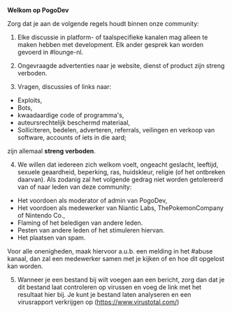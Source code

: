 __**Welkom op PogoDev**__

Zorg dat je aan de volgende regels houdt binnen onze community:

1) Elke discussie in platform- of taalspecifieke kanalen mag alleen te maken hebben met development. Elk ander gesprek kan worden gevoerd in #lounge-nl.

2) Ongevraagde advertenties naar je website, dienst of product zijn streng verboden.

3) Vragen, discussies of links naar:

- Exploits,
- Bots,
- kwaadaardige code of programma's,
- auteursrechtelijk beschermd materiaal,
- Solliciteren, bedelen, adverteren, referrals, veilingen en verkoop van software, accounts of iets in die aard;

zijn allemaal **streng verboden**.

4) We willen dat iedereen zich welkom voelt, ongeacht geslacht, leeftijd, sexuele geaardheid, beperking, ras, huidskleur, religie (of het ontbreken daarvan). Als zodanig zal het volgende gedrag niet worden getolereerd van of naar leden van deze community:

- Het voordoen als moderator of admin van PogoDev,
- Het voordoen als medewerker van Niantic Labs, ThePokemonCompany of Nintendo Co.,
- Flaming of het beledigen van andere leden.
- Pesten van andere leden of het stimuleren hiervan.
- Het plaatsen van spam.

Voor alle onenigheden, maak hiervoor a.u.b. een melding in het #abuse kanaal, dan zal een medewerker samen met je kijken of en hoe dit opgelost kan worden.

5) Wanneer je een bestand bij wilt voegen aan een bericht, zorg dan dat je dit bestand laat controleren op virussen en voeg de link met het resultaat hier bij. Je kunt je bestand laten analyseren en een virusrapport verkrijgen op (https://www.virustotal.com/)

